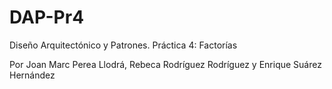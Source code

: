 # DAP-Pr4
Diseño Arquitectónico y Patrones. Práctica 4: Factorías

Por Joan Marc Perea Llodrá, Rebeca Rodríguez Rodríguez y Enrique Suárez Hernández
